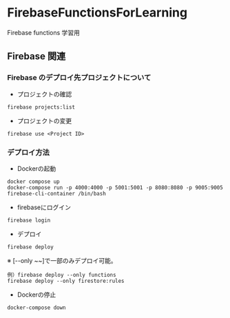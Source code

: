 # FirebaseFunctionsForLearning
Firebase functions 学習用

## Firebase 関連

### Firebase のデプロイ先プロジェクトについて

- プロジェクトの確認
```
firebase projects:list
```

- プロジェクトの変更
```
firebase use <Project ID>
```

### デプロイ方法

- Dockerの起動
```
docker compose up
docker-compose run -p 4000:4000 -p 5001:5001 -p 8080:8080 -p 9005:9005 firebase-cli-container /bin/bash
```

- firebaseにログイン
```
firebase login
```

- デプロイ
```
firebase deploy
```
※ [--only ~~]で一部のみデプロイ可能。

```
例）firebase deploy --only functions
firebase deploy --only firestore:rules
```

- Dockerの停止
```
docker-compose down
```

